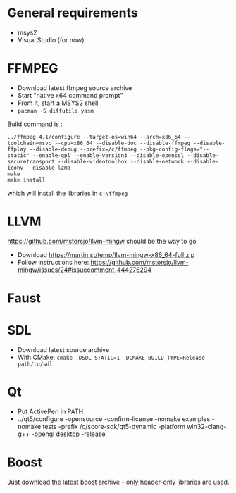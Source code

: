 # General requirements

* msys2 
* Visual Studio (for now)

# FFMPEG

* Download latest ffmpeg source archive
* Start "native x64 command prompt"
* From it, start a MSYS2 shell
* `pacman -S diffutils yasm`

Build command is : 
```
../ffmpeg-4.1/configure --target-os=win64 --arch=x86_64 --toolchain=msvc --cpu=x86_64 --disable-doc --disable-ffmpeg --disable-ffplay --disable-debug --prefix=/c/ffmpeg --pkg-config-flags="--static" --enable-gpl --enable-version3 --disable-openssl --disable-securetransport --disable-videotoolbox --disable-network --disable-iconv --disable-lzma
make
make install
```    

which will install the libraries in `c:\ffmpeg`

# LLVM

https://github.com/mstorsjo/llvm-mingw should be the way to go
* Download https://martin.st/temp/llvm-mingw-x86_64-full.zip
* Follow instructions here:  https://github.com/mstorsjo/llvm-mingw/issues/24#issuecomment-444276294

# Faust

# SDL

* Download latest source archive
* With CMake: `cmake -DSDL_STATIC=1 -DCMAKE_BUILD_TYPE=Release path/to/sdl`

# Qt

 * Put ActivePerl in PATH
 * ../qt5/configure -opensource -confirm-license -nomake examples -nomake tests -prefix /c/score-sdk/qt5-dynamic -platform win32-clang-g++ -opengl desktop -release

# Boost

Just download the latest boost archive - only header-only libraries are used.
